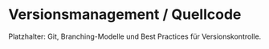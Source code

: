 # Versionsmanagement / Quellcode

Platzhalter: Git, Branching-Modelle und Best Practices für Versionskontrolle.
